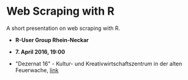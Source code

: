 Web Scraping with R
===================

A short presentation on web scraping with R.

* **R-User Group Rhein-Neckar**

* **7. April 2016, 19:00**

* "Dezernat 16" - Kultur- und Kreativwirtschaftszentrum in der alten Feuerwache, [link](http://www.meetup.com/R-User-Group-Rhein-Neckar/events/226927762/)
